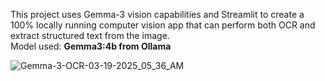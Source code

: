 This project uses Gemma-3 vision capabilities and Streamlit to create a 100% locally running computer vision app that can perform both OCR and extract structured text from the image.
<br>
Model used: **Gemma3:4b from Ollama**

![Gemma-3-OCR-03-19-2025_05_36_AM](https://github.com/user-attachments/assets/bfe89556-376b-4ea0-8308-e5294187c23b)

